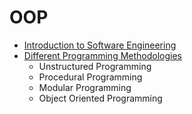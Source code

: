 # OOP

- [Introduction to Software Engineering](https://github.com/jimin-kiim/OOP/issues/1#issue-1377329661)
- [Different Programming Methodologies](https://github.com/jimin-kiim/OOP/issues/2#issue-1377330156)
  - Unstructured Programming
  - Procedural Programming
  - Modular Programming
  - Object Oriented Programming

